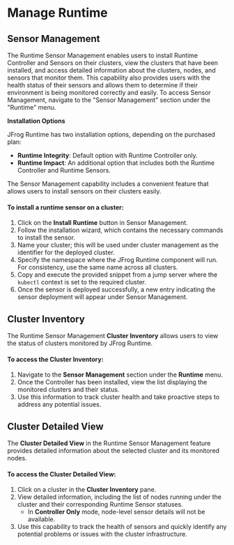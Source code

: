 # Manage Runtime

## **Sensor Management**

The Runtime Sensor Management enables users to install Runtime Controller and Sensors on their clusters, view the clusters that have been installed, and access detailed information about the clusters, nodes, and sensors that monitor them. This capability also provides users with the health status of their sensors and allows them to determine if their environment is being monitored correctly and easily. To access Sensor Management, navigate to the "Sensor Management" section under the "Runtime" menu.

**Installation Options**

JFrog Runtime has two installation options, depending on the purchased plan:

* **Runtime Integrity**: Default option with Runtime Controller only.
* **Runtime Impact**: An additional option that includes both the Runtime Controller and Runtime Sensors.

The Sensor Management capability includes a convenient feature that allows users to install sensors on their clusters easily.

#### To install a runtime sensor on a cluster:

1. Click on the **Install Runtime** button in Sensor Management.
2. Follow the installation wizard, which contains the necessary commands to install the sensor.
3. Name your cluster; this will be used under cluster management as the identifier for the deployed cluster.
4. Specify the namespace where the JFrog Runtime component will run. For consistency, use the same name across all clusters.
5. Copy and execute the provided snippet from a jump server where the `kubectl` context is set to the required cluster.
6. Once the sensor is deployed successfully, a new entry indicating the sensor deployment will appear under Sensor Management.

## **Cluster Inventory**

The Runtime Sensor Management **Cluster Inventory** allows users to view the status of clusters monitored by JFrog Runtime.

#### To access the Cluster Inventory:

1. Navigate to the **Sensor Management** section under the **Runtime** menu.
2. Once the Controller has been installed, view the list displaying the monitored clusters and their status.
3. Use this information to track cluster health and take proactive steps to address any potential issues.

## **Cluster Detailed View**

The **Cluster Detailed View** in the Runtime Sensor Management feature provides detailed information about the selected cluster and its monitored nodes.

#### To access the Cluster Detailed View:

1. Click on a cluster in the **Cluster Inventory** pane.
2. View detailed information, including the list of nodes running under the cluster and their corresponding Runtime Sensor statuses.
   * In **Controller Only** mode, node-level sensor details will not be available.
3. Use this capability to track the health of sensors and quickly identify any potential problems or issues with the cluster infrastructure.
